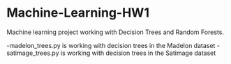 # Machine-Learning-HW1
Machine learning project working with Decision Trees and Random Forests.

-madelon_trees.py is working with decision trees in the Madelon dataset 
-satimage_trees.py is working with decision trees in the Satimage dataset
